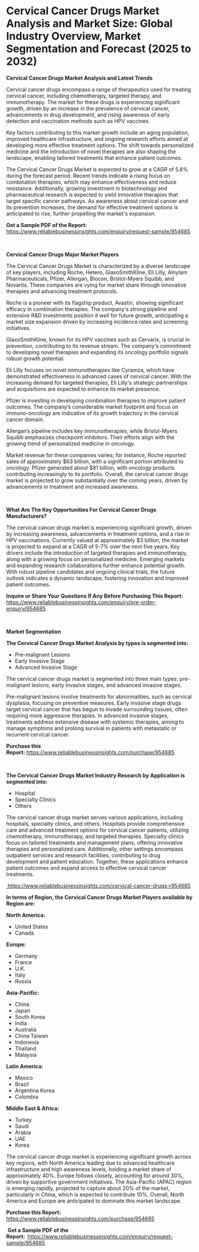 <p><h1>Cervical Cancer Drugs Market Analysis and Market Size: Global Industry Overview, Market Segmentation and Forecast (2025 to 2032)</h1></p><p><strong>Cervical Cancer Drugs Market Analysis and Latest Trends</strong></p>
<p><p>Cervical cancer drugs encompass a range of therapeutics used for treating cervical cancer, including chemotherapy, targeted therapy, and immunotherapy. The market for these drugs is experiencing significant growth, driven by an increase in the prevalence of cervical cancer, advancements in drug development, and rising awareness of early detection and vaccination methods such as HPV vaccines. </p><p>Key factors contributing to this market growth include an aging population, improved healthcare infrastructure, and ongoing research efforts aimed at developing more effective treatment options. The shift towards personalized medicine and the introduction of novel therapies are also shaping the landscape, enabling tailored treatments that enhance patient outcomes.</p><p>The Cervical Cancer Drugs Market is expected to grow at a CAGR of 5.8% during the forecast period. Recent trends indicate a rising focus on combination therapies, which may enhance effectiveness and reduce resistance. Additionally, growing investment in biotechnology and pharmaceutical research is expected to yield innovative therapies that target specific cancer pathways. As awareness about cervical cancer and its prevention increases, the demand for effective treatment options is anticipated to rise, further propelling the market's expansion.</p></p>
<p><strong>Get a Sample PDF of the Report:&nbsp;</strong> <a href="https://www.reliablebusinessinsights.com/enquiry/request-sample/954685?utm_campaign=60&utm_medium=2&utm_source=Github&utm_content=ia&utm_term=18042025&utm_id=cervical-cancer-drugs">https://www.reliablebusinessinsights.com/enquiry/request-sample/954685</a></p>
<p>&nbsp;</p>
<p><strong>Cervical Cancer Drugs Major Market Players</strong></p>
<p><p>The Cervical Cancer Drugs Market is characterized by a diverse landscape of key players, including Roche, Hetero, GlaxoSmithKline, Eli Lilly, Alnylam Pharmaceuticals, Pfizer, Allergan, Biocon, Bristol-Myers Squibb, and Novartis. These companies are vying for market share through innovative therapies and advancing treatment protocols.</p><p>Roche is a pioneer with its flagship product, Avastin, showing significant efficacy in combination therapies. The company's strong pipeline and extensive R&D investments position it well for future growth, anticipating a market size expansion driven by increasing incidence rates and screening initiatives.</p><p>GlaxoSmithKline, known for its HPV vaccines such as Cervarix, is crucial in prevention, contributing to its revenue stream. The company's commitment to developing novel therapies and expanding its oncology portfolio signals robust growth potential.</p><p>Eli Lilly focuses on novel immunotherapies like Cyramza, which have demonstrated effectiveness in advanced cases of cervical cancer. With the increasing demand for targeted therapies, Eli Lilly's strategic partnerships and acquisitions are expected to enhance its market presence.</p><p>Pfizer is investing in developing combination therapies to improve patient outcomes. The company’s considerable market footprint and focus on immuno-oncology are indicative of its growth trajectory in the cervical cancer domain.</p><p>Allergan’s pipeline includes key immunotherapies, while Bristol-Myers Squibb emphasizes checkpoint inhibitors. Their efforts align with the growing trend of personalized medicine in oncology.</p><p>Market revenue for these companies varies; for instance, Roche reported sales of approximately $63 billion, with a significant portion attributed to oncology. Pfizer generated about $81 billion, with oncology products contributing increasingly to its portfolio. Overall, the cervical cancer drugs market is projected to grow substantially over the coming years, driven by advancements in treatment and increased awareness.</p></p>
<p>&nbsp;</p>
<p><strong>What Are The Key Opportunities For Cervical Cancer Drugs Manufacturers?</strong></p>
<p><p>The cervical cancer drugs market is experiencing significant growth, driven by increasing awareness, advancements in treatment options, and a rise in HPV vaccinations. Currently valued at approximately $3 billion, the market is projected to expand at a CAGR of 5-7% over the next five years. Key drivers include the introduction of targeted therapies and immunotherapy, along with a growing focus on personalized medicine. Emerging markets and expanding research collaborations further enhance potential growth. With robust pipeline candidates and ongoing clinical trials, the future outlook indicates a dynamic landscape, fostering innovation and improved patient outcomes.</p></p>
<p><strong>Inquire or Share Your Questions If Any Before Purchasing This Report:</strong> <a href="https://www.reliablebusinessinsights.com/enquiry/pre-order-enquiry/954685?utm_campaign=60&utm_medium=2&utm_source=Github&utm_content=ia&utm_term=18042025&utm_id=cervical-cancer-drugs">https://www.reliablebusinessinsights.com/enquiry/pre-order-enquiry/954685</a></p>
<p>&nbsp;</p>
<p><strong>Market Segmentation</strong></p>
<p><strong>The Cervical Cancer Drugs Market Analysis by types is segmented into:</strong></p>
<p><ul><li>Pre-malignant Lesions</li><li>Early Invasive Stage</li><li>Advanced Invasive Stage</li></ul></p>
<p><p>The cervical cancer drugs market is segmented into three main types: pre-malignant lesions, early invasive stages, and advanced invasive stages. </p><p>Pre-malignant lesions involve treatments for abnormalities, such as cervical dysplasia, focusing on preventive measures. Early invasive stage drugs target cervical cancer that has begun to invade surrounding tissues, often requiring more aggressive therapies. In advanced invasive stages, treatments address extensive disease with systemic therapies, aiming to manage symptoms and prolong survival in patients with metastatic or recurrent cervical cancer.</p></p>
<p><strong>Purchase this Report:&nbsp;</strong><a href="https://www.reliablebusinessinsights.com/purchase/954685?utm_campaign=60&utm_medium=2&utm_source=Github&utm_content=ia&utm_term=18042025&utm_id=cervical-cancer-drugs">https://www.reliablebusinessinsights.com/purchase/954685</a></p>
<p>&nbsp;</p>
<p><strong>The Cervical Cancer Drugs Market Industry Research by Application is segmented into:</strong></p>
<p><ul><li>Hospital</li><li>Specialty Clinics</li><li>Others</li></ul></p>
<p><p>The cervical cancer drugs market serves various applications, including hospitals, specialty clinics, and others. Hospitals provide comprehensive care and advanced treatment options for cervical cancer patients, utilizing chemotherapy, immunotherapy, and targeted therapies. Specialty clinics focus on tailored treatments and management plans, offering innovative therapies and personalized care. Additionally, other settings encompass outpatient services and research facilities, contributing to drug development and patient education. Together, these applications enhance patient outcomes and expand access to effective cervical cancer treatments.</p></p>
<p><a href="https://www.reliablebusinessinsights.com/cervical-cancer-drugs-r954685?utm_campaign=60&utm_medium=2&utm_source=Github&utm_content=ia&utm_term=18042025&utm_id=cervical-cancer-drugs">&nbsp;https://www.reliablebusinessinsights.com/cervical-cancer-drugs-r954685</a></p>
<p><strong>In terms of Region, the Cervical Cancer Drugs Market Players available by Region are:</strong></p>
<p>
    <p> <strong> North America: </strong>
        <ul>
            <li>United States</li>
            <li>Canada</li>
        </ul>
        </p> 
    <p> <strong> Europe: </strong>
        <ul>
            <li>Germany</li>
            <li>France</li>
            <li>U.K.</li>
            <li>Italy</li>
            <li>Russia</li>
        </ul>
        </p> 
    <p> <strong> Asia-Pacific: </strong>
        <ul>
            <li>China</li>
            <li>Japan</li>
            <li>South Korea</li>
            <li>India</li>
            <li>Australia</li>
            <li>China Taiwan</li>
            <li>Indonesia</li>
            <li>Thailand</li>
            <li>Malaysia</li>
        </ul>
        </p> 
    <p> <strong> Latin America: </strong>
        <ul>
            <li>Mexico</li>
            <li>Brazil</li>
            <li>Argentina Korea</li>
            <li>Colombia</li>
        </ul>
        </p> 
    <p> <strong> Middle East & Africa: </strong>
        <ul>
            <li>Turkey</li>
            <li>Saudi</li>
            <li>Arabia</li>
            <li>UAE</li>
            <li>Korea</li>
        </ul>
    </p>
    </p>
<p><p>The cervical cancer drugs market is experiencing significant growth across key regions, with North America leading due to advanced healthcare infrastructure and high awareness levels, holding a market share of approximately 40%. Europe follows closely, accounting for around 30%, driven by supportive government initiatives. The Asia-Pacific (APAC) region is emerging rapidly, projected to capture about 20% of the market, particularly in China, which is expected to contribute 10%. Overall, North America and Europe are anticipated to dominate this market landscape.</p></p>
<p><strong>Purchase this Report: </strong><a href="https://www.reliablebusinessinsights.com/purchase/954685?utm_campaign=60&utm_medium=2&utm_source=Github&utm_content=ia&utm_term=18042025&utm_id=cervical-cancer-drugs">https://www.reliablebusinessinsights.com/purchase/954685</a></p>
<p>&nbsp;<strong>Get a Sample PDF of the Report:&nbsp;&nbsp;</strong><a href="https://www.reliablebusinessinsights.com/enquiry/request-sample/954685?utm_campaign=60&utm_medium=2&utm_source=Github&utm_content=ia&utm_term=18042025&utm_id=cervical-cancer-drugs">https://www.reliablebusinessinsights.com/enquiry/request-sample/954685</a></p>
<p><strong></strong></p>
<p><p></p><p></p><p></p></p>